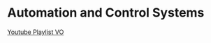 # Automation and Control Systems

[Youtube Playlist VO](https://yewtu.be/playlist?list=PLtGd5E4wNMCpTi29sp4dRVnkEA6TIQvTz&local=true&quality=dash&dark_mode=true&volume=21&autoplay=1)
